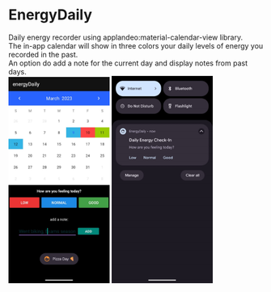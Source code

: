 # EnergyDaily
Daily energy recorder using applandeo:material-calendar-view library.  
The in-app calendar will show in three colors your daily levels of energy you recorded in the past.  
An option do add a note for the current day and display notes from past days.  
<img src="screenshots/sc1.jpeg" width="200" alt="Image description">
<img src="screenshots/sc2.jpeg" width="200" alt="Image description">
